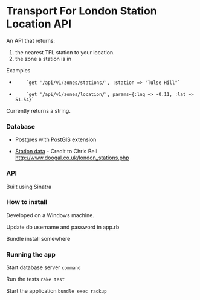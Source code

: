 # Transport For London Station Location API

An API that returns:

1. the nearest TFL station to your location.
2. the zone a station is in


Examples
-         `get '/api/v1/zones/stations/', :station => "Tulse Hill"`
-         `get '/api/v1/zones/location/', params={:lng => -0.11, :lat => 51.54}`


Currently returns a string.




### Database

- Postgres with [PostGIS](http://postgis.net/) extension

- [Station data](https://github.com/RobSullivan/cycle-save) - Credit to Chris Bell http://www.doogal.co.uk/london_stations.php 

### API

Built using Sinatra




### How to install

Developed on a Windows machine.

Update db username and password in app.rb

Bundle install somewhere

### Running the app

Start database server
`command`

Run the tests
`rake test`


Start the application
`bundle exec rackup`

